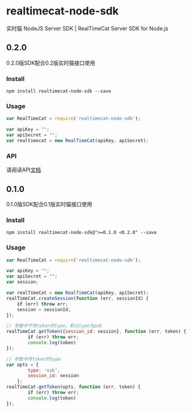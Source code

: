 # realtimecat-node-sdk
实时猫 NodeJS Server SDK | RealTimeCat Server SDK for Node.js

## 0.2.0

0.2.0版SDK配合0.2版实时猫接口使用

### Install

`npm install realtimecat-node-sdk --save`

### Usage

```javascript
var RealTimeCat = require('realtimecat-node-sdk');

var apiKey = "";
var apiSecret = "";
var realtimecat = new RealTimeCat(apiKey, apiSecret);
```

### API

请阅读API[文档](docs/API.md)

## 0.1.0

0.1.0版SDK配合0.1版实时猫接口使用

### Install

`npm install realtimecat-node-sdk@">=0.1.0 <0.2.0" --save`

### Usage

```javascript
var RealTimeCat = require('realtimecat-node-sdk');

var apiKey = "";
var apiSecret = "";
var session;

var realTimeCat = new RealTimeCat(apiKey, apiSecret);
realTimeCat.createSession(function (err, sessionId) {
    if (err) throw err;
    session = sessionId;
});

// 参数中不传token的type，默认type为pub
realTimeCat.getToken({session_id: session}, function (err, token) {
        if (err) throw err;
        console.log(token)
});

// 参数中传token的type
var opts = {
        type: 'sub',
        session_id: session
    };
realTimeCat.getToken(opts, function (err, token) {
        if (err) throw err;
        console.log(token)
});
```

